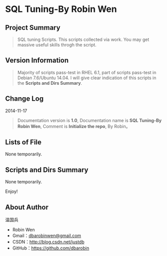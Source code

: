 # SQL Tuning-By Robin Wen #

## Project Summary ##

> SQL tuning Scripts. This scripts collected via work. You may get massive useful skills throgh the script.

## Version Information ##
> Majority of scripts pass-test in RHEL 6.1, part of scripts pass-test in Debian 7.6/Ubuntu 14.04. I will give clear indication of this scripts in the **Scripts and Dirs Summary**.

## Change Log ##

2014-11-17
> Documentation version is **1.0**, Documentation name is **SQL Tuning-By Robin Wen**, Comment is **Initialize the repo**, By Robin。

## Lists of File ##

None temporarily.

## Scripts and Dirs Summary ##

None temporarily.

Enjoy!

## About Author ##

温国兵

* Robin Wen
* Gmail：dbarobinwen@gmail.com
* CSDN：http://blog.csdn.net/justdb
* GitHub：https://github.com/dbarobin